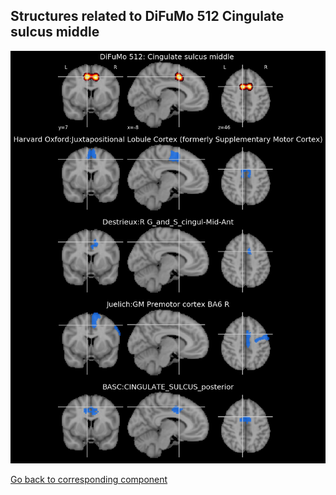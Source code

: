 


## Structures related to DiFuMo 512 Cingulate sulcus middle 

![355](355.jpg "Structures related to DiFuMo 512 Cingulate sulcus middle ")

[Go back to corresponding component](https://parietal-inria.github.io/DiFuMo/512/html/355.html)